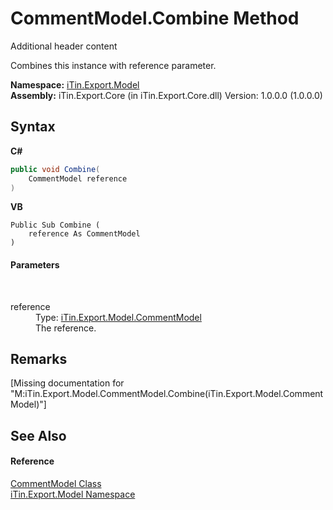 # CommentModel.Combine Method 
Additional header content 

Combines this instance with reference parameter.

**Namespace:**&nbsp;<a href="N_iTin_Export_Model">iTin.Export.Model</a><br />**Assembly:**&nbsp;iTin.Export.Core (in iTin.Export.Core.dll) Version: 1.0.0.0 (1.0.0.0)

## Syntax

**C#**<br />
``` C#
public void Combine(
	CommentModel reference
)
```

**VB**<br />
``` VB
Public Sub Combine ( 
	reference As CommentModel
)
```


#### Parameters
&nbsp;<dl><dt>reference</dt><dd>Type: <a href="T_iTin_Export_Model_CommentModel">iTin.Export.Model.CommentModel</a><br />The reference.</dd></dl>

## Remarks
\[Missing <remarks> documentation for "M:iTin.Export.Model.CommentModel.Combine(iTin.Export.Model.CommentModel)"\]

## See Also


#### Reference
<a href="T_iTin_Export_Model_CommentModel">CommentModel Class</a><br /><a href="N_iTin_Export_Model">iTin.Export.Model Namespace</a><br />